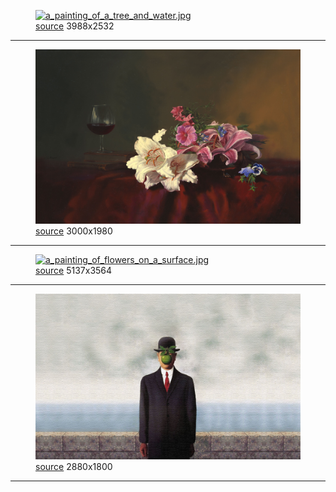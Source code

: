 
<figure>
    <a href="a_painting_of_a_tree_and_water.jpg"><img alt="a_painting_of_a_tree_and_water.jpg" src="a_painting_of_a_tree_and_water.jpg"></a>
    <figcaption>
        <a href="https://github.com/dharmx/walls/blob/main/painting/a_painting_of_a_tree_and_water.jpg">source</a>
        3988x2532
    </figcaption>
</figure>
<hr>
            
<figure>
    <a href="a_painting_of_flowers_and_a_glass_of_wine.jpg"><img alt="a_painting_of_flowers_and_a_glass_of_wine.jpg" src="a_painting_of_flowers_and_a_glass_of_wine.jpg"></a>
    <figcaption>
        <a href="https://github.com/dharmx/walls/blob/main/painting/a_painting_of_flowers_and_a_glass_of_wine.jpg">source</a>
        3000x1980
    </figcaption>
</figure>
<hr>
            
<figure>
    <a href="a_painting_of_flowers_on_a_surface.jpg"><img alt="a_painting_of_flowers_on_a_surface.jpg" src="a_painting_of_flowers_on_a_surface.jpg"></a>
    <figcaption>
        <a href="https://github.com/dharmx/walls/blob/main/painting/a_painting_of_flowers_on_a_surface.jpg">source</a>
        5137x3564
    </figcaption>
</figure>
<hr>
            
<figure>
    <a href="rene_magritte_son_of_the_man.jpg"><img alt="rene_magritte_son_of_the_man.jpg" src="rene_magritte_son_of_the_man.jpg"></a>
    <figcaption>
        <a href="https://wallpapercat.com/magritte-wallpapers">source</a>
        2880x1800
    </figcaption>
</figure>
<hr>
            